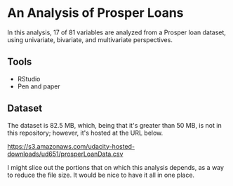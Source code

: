 # An Analysis of Prosper Loans

In this analysis, 17 of 81 variables are analyzed from a Prosper loan dataset, using univariate, bivariate, and multivariate perspectives.

## Tools

- RStudio
- Pen and paper

## Dataset

The dataset is 82.5 MB, which, being that it's greater than 50 MB, is not in this repository; however, it's hosted at the URL below.

https://s3.amazonaws.com/udacity-hosted-downloads/ud651/prosperLoanData.csv

I might slice out the portions that on which this analysis depends, as a way to reduce the file size. It would be nice to have it all in one place.
